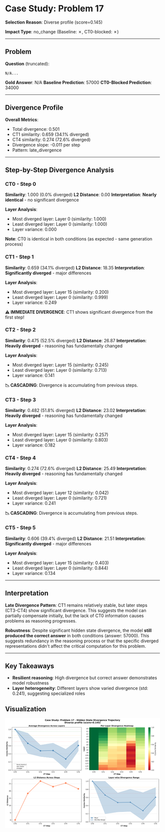 # Case Study: Problem 17

**Selection Reason**: Diverse profile (score=0.145)

**Impact Type**: no_change (Baseline: ✗, CT0-blocked: ✗)

---

## Problem

**Question** (truncated):
```
N/A...
```

**Gold Answer**: N/A
**Baseline Prediction**: 57000
**CT0-Blocked Prediction**: 34000

---

## Divergence Profile

**Overall Metrics**:
- Total divergence: 0.501
- CT1 similarity: 0.659 (34.1% diverged)
- CT4 similarity: 0.274 (72.6% diverged)
- Divergence slope: -0.011 per step
- Pattern: late_divergence

---

## Step-by-Step Divergence Analysis

### CT0 - Step 0

**Similarity**: 1.000 (0.0% diverged)
**L2 Distance**: 0.00
**Interpretation**: **Nearly identical** - no significant divergence

**Layer Analysis**:
- Most diverged layer: Layer 0 (similarity: 1.000)
- Least diverged layer: Layer 0 (similarity: 1.000)
- Layer variance: 0.000

**Note**: CT0 is identical in both conditions (as expected - same generation process)

### CT1 - Step 1

**Similarity**: 0.659 (34.1% diverged)
**L2 Distance**: 18.35
**Interpretation**: **Significantly diverged** - major differences

**Layer Analysis**:
- Most diverged layer: Layer 15 (similarity: 0.200)
- Least diverged layer: Layer 0 (similarity: 0.999)
- Layer variance: 0.249

**⚠️ IMMEDIATE DIVERGENCE**: CT1 shows significant divergence from the first step!

### CT2 - Step 2

**Similarity**: 0.475 (52.5% diverged)
**L2 Distance**: 26.87
**Interpretation**: **Heavily diverged** - reasoning has fundamentally changed

**Layer Analysis**:
- Most diverged layer: Layer 15 (similarity: 0.245)
- Least diverged layer: Layer 0 (similarity: 0.713)
- Layer variance: 0.141

**📉 CASCADING**: Divergence is accumulating from previous steps.

### CT3 - Step 3

**Similarity**: 0.482 (51.8% diverged)
**L2 Distance**: 23.02
**Interpretation**: **Heavily diverged** - reasoning has fundamentally changed

**Layer Analysis**:
- Most diverged layer: Layer 15 (similarity: 0.257)
- Least diverged layer: Layer 0 (similarity: 0.803)
- Layer variance: 0.182

### CT4 - Step 4

**Similarity**: 0.274 (72.6% diverged)
**L2 Distance**: 25.49
**Interpretation**: **Heavily diverged** - reasoning has fundamentally changed

**Layer Analysis**:
- Most diverged layer: Layer 12 (similarity: 0.042)
- Least diverged layer: Layer 0 (similarity: 0.721)
- Layer variance: 0.241

**📉 CASCADING**: Divergence is accumulating from previous steps.

### CT5 - Step 5

**Similarity**: 0.606 (39.4% diverged)
**L2 Distance**: 21.51
**Interpretation**: **Significantly diverged** - major differences

**Layer Analysis**:
- Most diverged layer: Layer 15 (similarity: 0.403)
- Least diverged layer: Layer 0 (similarity: 0.844)
- Layer variance: 0.134

---

## Interpretation

**Late Divergence Pattern**: CT1 remains relatively stable, but later steps (CT3-CT4) show significant
divergence. This suggests the model can partially compensate initially, but the lack of CT0 information
causes problems as reasoning progresses.

**Robustness**: Despite significant hidden state divergence, the model **still produced the correct answer**
in both conditions (answer: 57000). This suggests redundancy in the reasoning process
or that the specific diverged representations didn't affect the critical computation for this problem.

---

## Key Takeaways

- **Resilient reasoning**: High divergence but correct answer demonstrates model robustness
- **Layer heterogeneity**: Different layers show varied divergence (std: 0.241), suggesting specialized roles

## Visualization

![Divergence Trajectory](case_11_problem_17_divergence.png)
